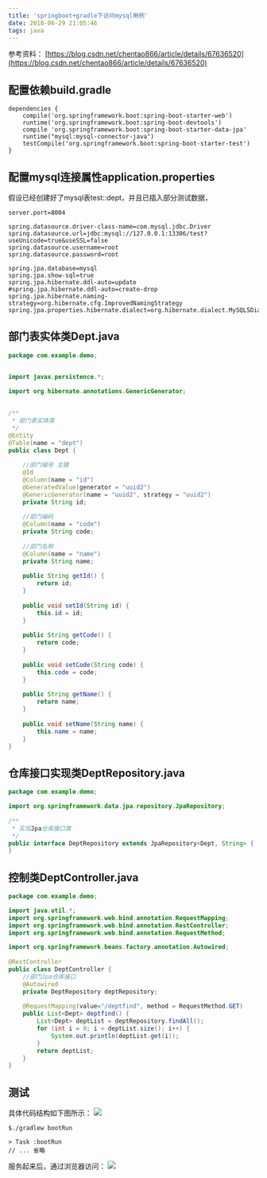 ```yaml
---
title: 'springboot+gradle下访问mysql用例'
date: 2018-06-29 21:05:46
tags: java
---
```


参考资料： [https://blog.csdn.net/chentao866/article/details/67636520](https://blog.csdn.net/chentao866/article/details/67636520)

## 配置依赖build.gradle

```
dependencies {
	compile('org.springframework.boot:spring-boot-starter-web')
	runtime('org.springframework.boot:spring-boot-devtools')
	compile 'org.springframework.boot:spring-boot-starter-data-jpa'
	runtime("mysql:mysql-connector-java")
	testCompile('org.springframework.boot:spring-boot-starter-test')
}
```
<!--more-->

## 配置mysql连接属性application.properties

假设已经创建好了mysql表test::dept，并且已插入部分测试数据，

```
server.port=8004

spring.datasource.driver-class-name=com.mysql.jdbc.Driver
spring.datasource.url=jdbc:mysql://127.0.0.1:13306/test?useUnicode=true&useSSL=false
spring.datasource.username=root
spring.datasource.password=root
 
spring.jpa.database=mysql
spring.jpa.show-sql=true
spring.jpa.hibernate.ddl-auto=update
#spring.jpa.hibernate.ddl-auto=create-drop
spring.jpa.hibernate.naming-strategy=org.hibernate.cfg.ImprovedNamingStrategy
spring.jpa.properties.hibernate.dialect=org.hibernate.dialect.MySQL5Dialect
```

## 部门表实体类Dept.java

```java
package com.example.demo;


import javax.persistence.*;

import org.hibernate.annotations.GenericGenerator;
 
 
/**
 * 部门表实体类
 */
@Entity
@Table(name = "dept")
public class Dept {
 
    //部门编号 主键
    @Id
    @Column(name = "id")
    @GeneratedValue(generator = "uuid2")
    @GenericGenerator(name = "uuid2", strategy = "uuid2")
    private String id;
 
    //部门编码
    @Column(name = "code")
    private String code;
 
    //部门名称
    @Column(name = "name")
    private String name;
 
    public String getId() {
        return id;
    }
 
    public void setId(String id) {
        this.id = id;
    }
 
    public String getCode() {
        return code;
    }
 
    public void setCode(String code) {
        this.code = code;
    }
 
    public String getName() {
        return name;
    }
 
    public void setName(String name) {
        this.name = name;
    }
}
```

## 仓库接口实现类DeptRepository.java

```java
package com.example.demo;

import org.springframework.data.jpa.repository.JpaRepository;
 
/**
 * 实现Jpa仓库接口类 
 */
public interface DeptRepository extends JpaRepository<Dept, String> {
}
```

## 控制类DeptController.java

```java
package com.example.demo;  

import java.util.*;  
import org.springframework.web.bind.annotation.RequestMapping;  
import org.springframework.web.bind.annotation.RestController;
import org.springframework.web.bind.annotation.RequestMethod;

import org.springframework.beans.factory.annotation.Autowired;
 
@RestController
public class DeptController {
    //部门Jpa仓库接口
    @Autowired
    private DeptRepository deptRepository;
 
    @RequestMapping(value="/deptfind", method = RequestMethod.GET)
    public List<Dept> deptfind() {
        List<Dept> deptList = deptRepository.findAll();
        for (int i = 0; i < deptList.size(); i++) {
            System.out.println(deptList.get(i));
        }
        return deptList;
    }
}
```

## 测试

具体代码结构如下图所示：
![](/img/deptstruct.png)

```shell
$./gradlew bootRun

> Task :bootRun
// ... 省略
```
服务起来后，通过浏览器访问：
![](/img/depttest.png)
